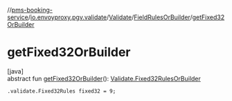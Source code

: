 //[pms-booking-service](../../../../index.md)/[io.envoyproxy.pgv.validate](../../index.md)/[Validate](../index.md)/[FieldRulesOrBuilder](index.md)/[getFixed32OrBuilder](get-fixed32-or-builder.md)

# getFixed32OrBuilder

[java]\
abstract fun [getFixed32OrBuilder](get-fixed32-or-builder.md)(): [Validate.Fixed32RulesOrBuilder](../-fixed32-rules-or-builder/index.md)

`.validate.Fixed32Rules fixed32 = 9;`